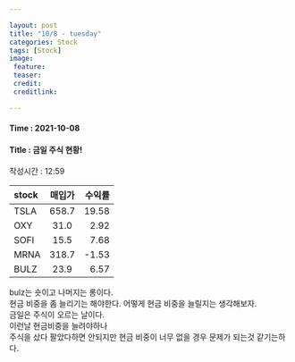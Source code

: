 ```yaml
---

layout: post
title: "10/8 - tuesday"
categories: Stock
tags: [Stock]
image:
 feature:
 teaser:
 credit:
 creditlink:

---
```


#### Time : 2021-10-08
#### Title : 금일 주식 현황!

작성시간 : 12:59<br>

| stock      | 매입가     | 수익률     |
| :------------- | :----------: | -----------: |
| TSLA | 658.7   | 19.58    |
| OXY   | 31.0 | 2.92 |
| SOFI   | 15.5 | 7.68 |
| MRNA   | 318.7 | -1.53 |
| BULZ   | 23.9 | 6.57 |

bulz는 숏이고 나머지는 롱이다.<br>
현금 비중을 좀 늘리기는 해야한다. 어떻게 현금 비중을 늘릴지는 생각해보자.<br>
금일은 주식이 오르는 날이다. <br>
이런날 현금비중을 늘려야하나<br>
주식을 샀다 팔았다하면 안되지만 현금 비중이 너무 없을 경우 문제가 되는것 같기는하다.<br>